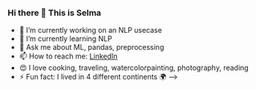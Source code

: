 ### Hi there 👋 This is Selma


- 🔭 I’m currently working on an NLP usecase
- 🌱 I’m currently learning NLP
- 💬 Ask me about ML, pandas, preprocessing 
- 📫 How to reach me: [LinkedIn](www.linkedin.com/in/meryem-selma-esen)
- :heart_eyes: I love cooking, traveling, watercolorpainting, photography, reading
- ⚡ Fun fact: I lived in 4 different continents :earth_africa:
-->


<!--
**selmaesen/selmaesen** is a ✨ _special_ ✨ repository because its `README.md` (this file) appears on your GitHub profile.

Here are some ideas to get you started:
